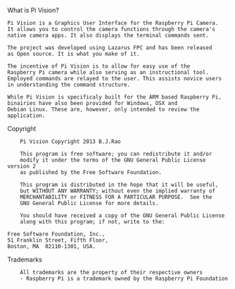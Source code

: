 What is Pi Vision?

	Pi Vision is a Graphics User Interface for the Raspberry Pi Camera.
	It allows you to control the camera functions through the camera's
	native camera apps. It also displays the terminal commands sent. 

	The project was developed using Lazarus FPC and has been released 
	as Open source. It is what you make of it.

	The incentive of Pi Vision is to allow for easy use of the 
	Raspberry Pi camera while also serving as an instructional tool. 
	Employed commands are relayed to the user. This assists novice users 
	in understanding the command structure.

	While Pi Vision is specificaly built for the ARM based Raspberry Pi, 
	binairies have also been provided for Windows, OSX and 
	Debian Linux. These are, however, only intended to review the 
	application.

Copyright

     	Pi Vision Copyright 2013 B.J.Rao

     	This program is free software; you can redistribute it and/or
     	modify it under the terms of the GNU General Public License version 2
     	as published by the Free Software Foundation.

     	This program is distributed in the hope that it will be useful,
     	but WITHOUT ANY WARRANTY; without even the implied warranty of
     	MERCHANTABILITY or FITNESS FOR A PARTICULAR PURPOSE.  See the
     	GNU General Public License for more details.

     	You should have received a copy of the GNU General Public License
     	along with this program; if not, write to the:
	
	Free Software Foundation, Inc., 
	51 Franklin Street, Fifth Floor, 
	Boston, MA  02110-1301, USA.

Trademarks

     	All trademarks are the property of their respective owners
     	- Raspberry Pi is a trademark owned by the Raspberry Pi Foundation

